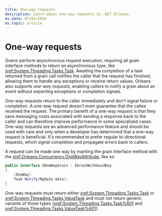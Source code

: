 ```yaml
---
title: One-way requests
description: Learn about one-way requests in .NET Orleans.
ms.date: 07/03/2024
ms.topic: article
---
```


# One-way requests

Grains perform asynchronous request execution, requiring all grain interface methods to return an asynchronous type, like <xref:System.Threading.Tasks.Task>. Awaiting the completion of a task returned from a grain call notifies the caller that the request has finished, allowing them to handle any exceptions or receive return values. Orleans also supports *one-way requests*, enabling callers to notify a grain about an event without expecting exceptions or completion signals.

One-way requests return to the caller immediately and don't signal failure or completion. A one-way request doesn't even guarantee that the callee received the request. The primary benefit of a one-way request is that they save messaging costs associated with sending a response back to the caller and can therefore improve performance in some specialized cases. One-way requests are an advanced performance feature and should be used with care and only when a developer has determined that a one-way request is beneficial. It's recommended to prefer regular bi-directional requests, which signal completion and propagate errors back to callers.

A request can be made one way by marking the grain interface method with the <xref:Orleans.Concurrency.OneWayAttribute>, like so:

```csharp
public interface IOneWayGrain : IGrainWithGuidKey
{
    [OneWay]
    Task Notify(MyData data);
}
```

One-way requests must return either <xref:System.Threading.Tasks.Task> or <xref:System.Threading.Tasks.ValueTask> and must not return generic variants of those types (<xref:System.Threading.Tasks.Task%601> and <xref:System.Threading.Tasks.ValueTask%601>).
